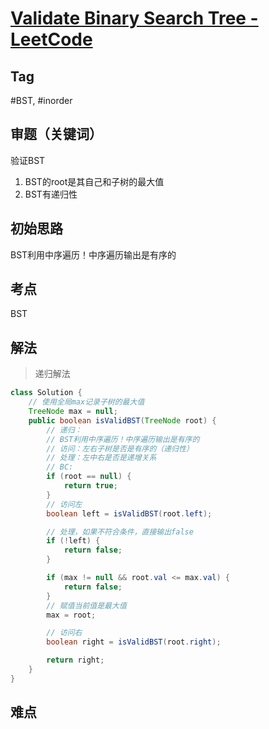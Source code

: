 # [Validate Binary Search Tree - LeetCode](https://leetcode.com/problems/validate-binary-search-tree/description/)
## Tag
#BST, #inorder

## 审题（关键词） 
验证BST
1. BST的root是其自己和子树的最大值
2. BST有递归性

## 初始思路  
BST利用中序遍历！中序遍历输出是有序的
## 考点  
BST
## 解法  
> 递归解法
```java
class Solution {
    // 使用全局max记录子树的最大值
    TreeNode max = null;
    public boolean isValidBST(TreeNode root) {
        // 递归：
        // BST利用中序遍历！中序遍历输出是有序的
        // 访问：左右子树是否是有序的（递归性）
        // 处理：左中右是否是递增关系
        // BC:
        if (root == null) {
            return true;
        }
        // 访问左
        boolean left = isValidBST(root.left);

        // 处理，如果不符合条件，直接输出false
        if (!left) {
            return false;
        }

        if (max != null && root.val <= max.val) {
            return false;
        }
        // 赋值当前值是最大值
        max = root;

        // 访问右
        boolean right = isValidBST(root.right);

        return right;
    }
}
```
## 难点
